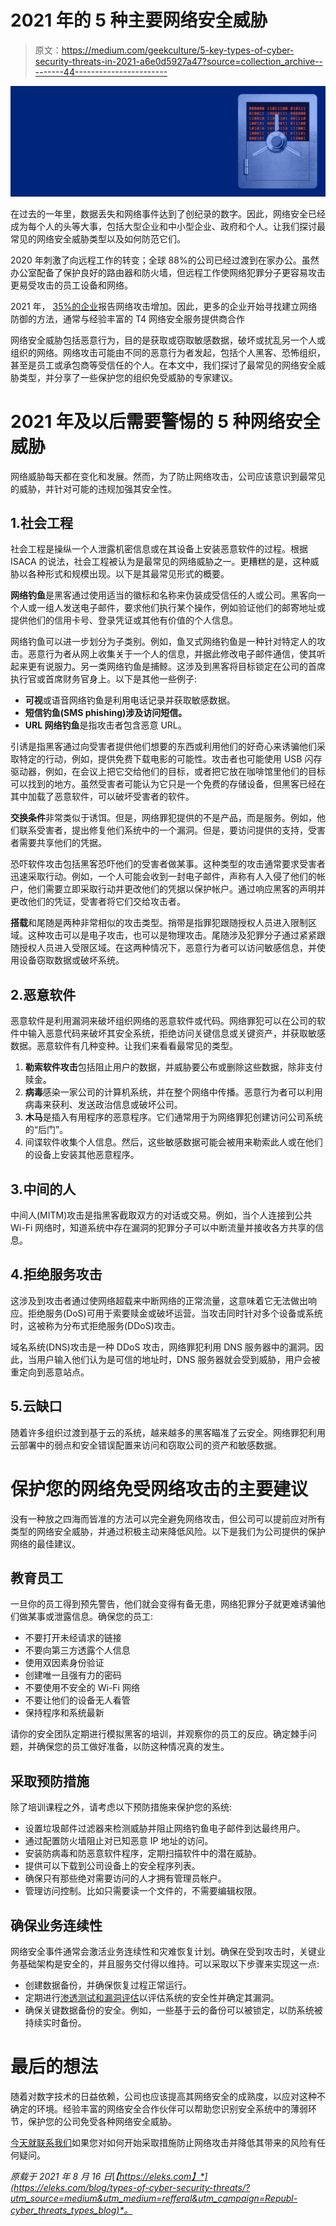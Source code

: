 # 2021 年的 5 种主要网络安全威胁

> 原文：<https://medium.com/geekculture/5-key-types-of-cyber-security-threats-in-2021-a6e0d5927a47?source=collection_archive---------44----------------------->

![](img/5965a9f2389caee8dff983d27bfb064e.png)

在过去的一年里，数据丢失和网络事件达到了创纪录的数字。因此，网络安全已经成为每个人的头等大事，包括大型企业和中小型企业、政府和个人。让我们探讨最常见的网络安全威胁类型以及如何防范它们。

2020 年刺激了向远程工作的转变；全球 88%的公司已经过渡到在家办公。虽然办公室配备了保护良好的路由器和防火墙，但远程工作使网络犯罪分子更容易攻击更易受攻击的员工设备和网络。

2021 年， [35%的企业](https://www.isaca.org/resources/infographics/state-of-cybersecurity-2021-part-2)报告网络攻击增加。因此，更多的企业开始寻找建立网络防御的方法，通常与经验丰富的 T4 网络安全服务提供商合作

网络安全威胁包括恶意行为，目的是获取或窃取敏感数据，破坏或扰乱另一个人或组织的网络。网络攻击可能由不同的恶意行为者发起，包括个人黑客、恐怖组织，甚至是员工或承包商等受信任的个人。在本文中，我们探讨了最常见的网络安全威胁类型，并分享了一些保护您的组织免受威胁的专家建议。

# 2021 年及以后需要警惕的 5 种网络安全威胁

网络威胁每天都在变化和发展。然而，为了防止网络攻击，公司应该意识到最常见的威胁，并针对可能的违规加强其安全性。

## 1.社会工程

社会工程是操纵一个人泄露机密信息或在其设备上安装恶意软件的过程。根据 ISACA 的说法，社会工程被认为是最常见的网络威胁之一。更糟糕的是，这种威胁以各种形式和规模出现。以下是其最常见形式的概要。

**网络钓鱼**是黑客通过使用适当的徽标和名称来伪装成受信任的人或公司。黑客向一个人或一组人发送电子邮件，要求他们执行某个操作，例如验证他们的邮寄地址或提供他们的信用卡号、登录凭证或其他有价值的个人信息。

网络钓鱼可以进一步划分为子类别。例如，鱼叉式网络钓鱼是一种针对特定人的攻击。恶意行为者从网上收集关于一个人的信息，并据此修改电子邮件通信，使其听起来更有说服力。另一类网络钓鱼是捕鲸。这涉及到黑客将目标锁定在公司的首席执行官或首席财务官身上。以下是其他一些例子:

*   **可视**或语音网络钓鱼是利用电话记录并获取敏感数据。
*   **短信钓鱼(SMS phishing)涉及访问短信。**
*   **URL 网络钓鱼**是指攻击者包含恶意 URL。

引诱是指黑客通过向受害者提供他们想要的东西或利用他们的好奇心来诱骗他们采取特定的行动，例如，提供免费下载电影的可能性。攻击者也可能使用 USB 闪存驱动器，例如，在会议上把它交给他们的目标，或者把它放在咖啡馆里他们的目标可以找到的地方。虽然受害者可能认为它只是一个免费的存储设备，但黑客已经在其中加载了恶意软件，可以破坏受害者的软件。

**交换条件**非常类似于诱饵。但是，网络罪犯提供的不是产品，而是服务。例如，他们联系受害者，提出修复他们系统中的一个漏洞。但是，要访问提供的支持，受害者需要共享他们的凭据。

恐吓软件攻击包括黑客恐吓他们的受害者做某事。这种类型的攻击通常要求受害者迅速采取行动。例如，一个人可能会收到一封电子邮件，声称有人入侵了他们的帐户，他们需要立即采取行动并更改他们的凭据以保护帐户。通过响应黑客的声明并更改他们的凭证，受害者将它们交给攻击者。

**搭载**和尾随是两种非常相似的攻击类型。捎带是指罪犯跟随授权人员进入限制区域。这种攻击可以是电子攻击，也可以是物理攻击。尾随涉及犯罪分子通过紧紧跟随授权人员进入受限区域。在这两种情况下，恶意行为者可以访问敏感信息，并使用设备窃取数据或破坏系统。

## 2.恶意软件

恶意软件是利用漏洞来破坏组织网络的恶意软件或代码。网络罪犯可以在公司的软件中输入恶意代码来破坏其安全系统，拒绝访问关键信息或关键资产，并获取敏感数据。恶意软件有几种变种。让我们来看看最常见的类型。

1.  **勒索软件攻击**包括阻止用户的数据，并威胁要公布或删除这些数据，除非支付赎金。
2.  **病毒**感染一家公司的计算机系统，并在整个网络中传播。恶意行为者可以利用病毒来获利、发送政治信息或破坏公司。
3.  **木马**是插入有用程序的恶意程序。它们通常用于为网络罪犯创建访问公司系统的“后门”。
4.  间谍软件收集个人信息。然后，这些敏感数据可能会被用来勒索此人或在他们的设备上安装其他恶意程序。

## 3.中间的人

中间人(MITM)攻击是指黑客截取双方的对话或交易。例如，当个人连接到公共 Wi-Fi 网络时，知道系统中存在漏洞的犯罪分子可以中断流量并接收各方共享的信息。

## 4.拒绝服务攻击

这涉及到攻击者通过使网络超载来中断网络的正常流量，这意味着它无法做出响应。拒绝服务(DoS)可用于索要赎金或破坏运营。当攻击同时针对多个设备或系统时，这被称为分布式拒绝服务(DDoS)攻击。

域名系统(DNS)攻击是一种 DDoS 攻击，网络罪犯利用 DNS 服务器中的漏洞。因此，当用户输入他们认为是可信的地址时，DNS 服务器就会受到威胁，用户会被重定向到恶意站点。

## 5.云缺口

随着许多组织过渡到基于云的系统，越来越多的黑客瞄准了云安全。网络罪犯利用云部署中的弱点和安全错误配置来访问和窃取公司的资产和敏感数据。

# 保护您的网络免受网络攻击的主要建议

没有一种放之四海而皆准的方法可以完全避免网络攻击，但公司可以提前应对所有类型的网络安全威胁，并通过积极主动来降低风险。以下是我们为公司提供的保护网络的最佳建议。

## 教育员工

一旦你的员工得到预先警告，他们就会变得有备无患，网络犯罪分子就更难诱骗他们做某事或泄露信息。确保您的员工:

*   不要打开未经请求的链接
*   不要向第三方透露个人信息
*   使用双因素身份验证
*   创建唯一且强有力的密码
*   不要使用不安全的 Wi-Fi 网络
*   不要让他们的设备无人看管
*   保持程序和系统最新

请你的安全团队定期进行模拟黑客的培训，并观察你的员工的反应。确定棘手问题，并确保您的员工做好准备，以防这种情况真的发生。

## 采取预防措施

除了培训课程之外，请考虑以下预防措施来保护您的系统:

*   设置垃圾邮件过滤器来检测威胁并阻止网络钓鱼电子邮件到达最终用户。
*   通过配置防火墙阻止对已知恶意 IP 地址的访问。
*   安装防病毒和防恶意软件程序，定期扫描软件中的潜在威胁。
*   提供可以下载到公司设备上的安全程序列表。
*   确保只有那些绝对需要访问的人才拥有管理员帐户。
*   管理访问控制。比如只需要读一个文件的，不需要编辑权限。

## 确保业务连续性

网络安全事件通常会激活业务连续性和灾难恢复计划。确保在受到攻击时，关键业务基础架构是安全的，并且服务交付得以维持。可以采取以下步骤来实现这一点:

*   创建数据备份，并确保恢复过程正常运行。
*   定期进行[渗透测试和漏洞评估](https://labs.eleks.com/2012/11/penetration-testing-vs-vulnerability.html)以评估系统的安全性并确定其漏洞。
*   确保关键数据备份的安全。例如，一些基于云的备份可以被锁定，以防系统被持续实时备份。

# 最后的想法

随着对数字技术的日益依赖，公司也应该提高其网络安全的成熟度，以应对这种不确定的环境。经验丰富的网络安全合作伙伴可以帮助您识别安全系统中的薄弱环节，保护您的公司免受各种网络安全威胁。

[今天就联系我们](https://eleks.com/contact-us/?utm_source=medium&utm_medium=refferal&utm_campaign=Republ-cyber_threats_types_blog)如果您对如何开始采取措施防止网络攻击并降低其带来的风险有任何疑问。

*原载于 2021 年 8 月 16 日*[*【https://eleks.com】*](https://eleks.com/blog/types-of-cyber-security-threats/?utm_source=medium&utm_medium=refferal&utm_campaign=Republ-cyber_threats_types_blog)*。*